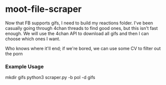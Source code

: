 # moot-file-scraper

Now that FB supports gifs, I need to build my reactions folder. I've been casually going through 4chan threads to find good ones, but this isn't fast enough. We will use the 4chan API to download all gifs and then I can choose which ones I want.

Who knows where it'll end; if we're bored, we can use some CV to filter out the porn

### Example Usage
mkdir gifs
python3 scraper.py -b pol -d gifs
